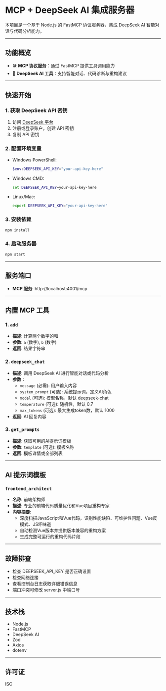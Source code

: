 # MCP + DeepSeek AI 集成服务器

本项目是一个基于 Node.js 的 FastMCP 协议服务器，集成 DeepSeek AI 智能对话与代码分析能力。

---

## 功能概览
- 🛠️ **MCP 协议服务**：通过 FastMCP 提供工具调用能力
- 🤖 **DeepSeek AI 工具**：支持智能对话、代码诊断与重构建议

---

## 快速开始

### 1. 获取 DeepSeek API 密钥
1. 访问 [DeepSeek 平台](https://platform.deepseek.com/)
2. 注册或登录账户，创建 API 密钥
3. 复制 API 密钥

### 2. 配置环境变量
- Windows PowerShell:
  ```powershell
  $env:DEEPSEEK_API_KEY="your-api-key-here"
  ```
- Windows CMD:
  ```cmd
  set DEEPSEEK_API_KEY=your-api-key-here
  ```
- Linux/Mac:
  ```bash
  export DEEPSEEK_API_KEY="your-api-key-here"
  ```

### 3. 安装依赖
```bash
npm install
```

### 4. 启动服务器
```bash
npm start
```

---

## 服务端口
- **MCP 服务**: http://localhost:4001/mcp

---

## 内置 MCP 工具

### 1. `add`
- **描述**: 计算两个数字的和
- **参数**: `a` (数字), `b` (数字)
- **返回**: 结果字符串

### 2. `deepseek_chat`
- **描述**: 调用 DeepSeek AI 进行智能对话或代码分析
- **参数**：
  - `message` (必需): 用户输入内容
  - `system_prompt` (可选): 系统提示词，定义AI角色
  - `model` (可选): 模型名称，默认 deepseek-chat
  - `temperature` (可选): 随机性，默认 0.7
  - `max_tokens` (可选): 最大生成token数，默认 1000
- **返回**: AI 回复内容

### 3. `get_prompts`
- **描述**: 获取可用的AI提示词模板
- **参数**: `template` (可选): 模板名称
- **返回**: 模板详情或全部列表

---

## AI 提示词模板

### `frontend_architect`
- **名称**: 前端架构师
- **描述**: 专业的前端代码质量优化和Vue项目重构专家
- **内容摘要**:
  - 深度扫描JavaScript和Vue代码，识别性能缺陷、可维护性问题、Vue反模式、JS坏味道
  - 自动检测Vue版本并提供版本兼容的重构方案
  - 生成完整可运行的重构代码片段

---

## 故障排查
- 检查 DEEPSEEK_API_KEY 是否正确设置
- 检查网络连接
- 查看控制台日志获取详细错误信息
- 端口冲突可修改 server.js 中端口号

---

## 技术栈
- Node.js
- FastMCP
- DeepSeek AI
- Zod
- Axios
- dotenv

---

## 许可证
ISC 
